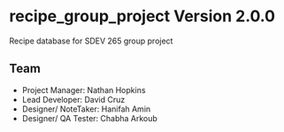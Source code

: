 # recipe_group_project Version 2.0.0

Recipe database for SDEV 265 group project

## Team

* Project Manager: Nathan Hopkins
* Lead Developer: David Cruz
* Designer/ NoteTaker: Hanifah Amin
* Designer/ QA Tester: Chabha Arkoub
